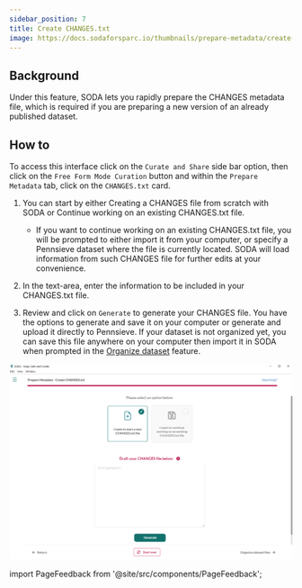 ```yaml
---
sidebar_position: 7
title: Create CHANGES.txt
image: https://docs.sodaforsparc.io/thumbnails/prepare-metadata/create-changes-txt.png
---
```


## Background

Under this feature, SODA lets you rapidly prepare the CHANGES metadata file, which is required if you are preparing a new version of an already published dataset.

## How to

To access this interface click on the `Curate and Share` side bar option, then click on the `Free Form Mode Curation` button and within the `Prepare Metadata` tab,
click on the `CHANGES.txt` card.

1. You can start by either Creating a CHANGES file from scratch with SODA or Continue working on an existing CHANGES.txt file.

   - If you want to continue working on an existing CHANGES.txt file, you will be prompted to either import it from your computer, or specify a Pennsieve dataset
     where the file is currently located. SODA will load information from such CHANGES file for further edits at your convenience.

2. In the text-area, enter the information to be included in your CHANGES.txt file.

3. Review and click on `Generate` to generate your CHANGES file. You have the options to generate and save it on your computer or generate and upload it directly
   to Pennsieve. If your dataset is not organized yet, you can save this file anywhere on your computer then import it in SODA when prompted in the
   [Organize dataset](../prepare-dataset/organize-dataset) feature.

![](https://github.com/fairdataihub/SODA-for-SPARC/raw/main/docs/documentation/Prepare-metadata/Readme-Changes/changes.PNG?raw=true)

import PageFeedback from '@site/src/components/PageFeedback';

<PageFeedback />
